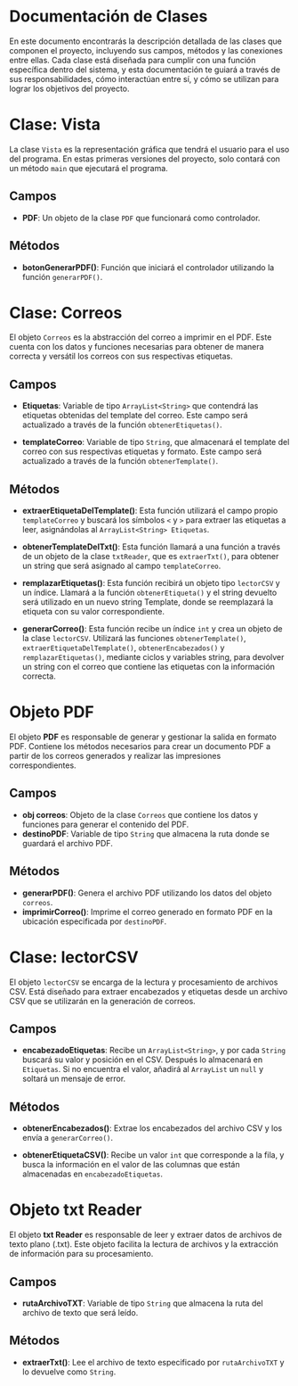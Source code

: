 # Documentación de Clases

En este documento encontrarás la descripción detallada de las clases que componen el proyecto, incluyendo sus campos, métodos y las conexiones entre ellas. Cada clase está diseñada para cumplir con una función específica dentro del sistema, y esta documentación te guiará a través de sus responsabilidades, cómo interactúan entre sí, y cómo se utilizan para lograr los objetivos del proyecto.

# Clase: Vista

La clase `Vista` es la representación gráfica que tendrá el usuario para el uso del programa. En estas primeras versiones del proyecto, solo contará con un método `main` que ejecutará el programa.

## Campos

- **PDF**: Un objeto de la clase `PDF` que funcionará como controlador.

## Métodos

- **botonGenerarPDF()**: Función que iniciará el controlador utilizando la función `generarPDF()`.


# Clase: Correos

El objeto `Correos` es la abstracción del correo a imprimir en el PDF. Este cuenta con los datos y funciones necesarias para obtener de manera correcta y versátil los correos con sus respectivas etiquetas.

## Campos

- **Etiquetas**: Variable de tipo `ArrayList<String>` que contendrá las etiquetas obtenidas del template del correo. Este campo será actualizado a través de la función `obtenerEtiquetas()`.

- **templateCorreo**: Variable de tipo `String`, que almacenará el template del correo con sus respectivas etiquetas y formato. Este campo será actualizado a través de la función `obtenerTemplate()`.

## Métodos

- **extraerEtiquetaDelTemplate()**: Esta función utilizará el campo propio `templateCorreo` y buscará los símbolos `<` y `>` para extraer las etiquetas a leer, asignándolas al `ArrayList<String> Etiquetas`.

- **obtenerTemplateDelTxt()**: Esta función llamará a una función a través de un objeto de la clase `txtReader`, que es `extraerTxt()`, para obtener un string que será asignado al campo `templateCorreo`.

- **remplazarEtiquetas()**: Esta función recibirá un objeto tipo `lectorCSV` y un índice. Llamará a la función `obtenerEtiqueta()` y el string devuelto será utilizado en un nuevo string Template, donde se reemplazará la etiqueta con su valor correspondiente.

- **generarCorreo()**: Esta función recibe un índice `int` y crea un objeto de la clase `lectorCSV`. Utilizará las funciones `obtenerTemplate()`, `extraerEtiquetaDelTemplate()`, `obtenerEncabezados()` y `remplazarEtiquetas()`, mediante ciclos y variables string, para devolver un string con el correo que contiene las etiquetas con la información correcta.

# Objeto PDF

El objeto **PDF** es responsable de generar y gestionar la salida en formato PDF. Contiene los métodos necesarios para crear un documento PDF a partir de los correos generados y realizar las impresiones correspondientes.

## Campos

- **obj correos**: Objeto de la clase `Correos` que contiene los datos y funciones para generar el contenido del PDF.
- **destinoPDF**: Variable de tipo `String` que almacena la ruta donde se guardará el archivo PDF.

## Métodos

- **generarPDF()**: Genera el archivo PDF utilizando los datos del objeto `correos`.
- **imprimirCorreo()**: Imprime el correo generado en formato PDF en la ubicación especificada por `destinoPDF`.


# Clase: lectorCSV

El objeto `lectorCSV` se encarga de la lectura y procesamiento de archivos CSV. Está diseñado para extraer encabezados y etiquetas desde un archivo CSV que se utilizarán en la generación de correos.

## Campos

- **encabezadoEtiquetas**: Recibe un `ArrayList<String>`, y por cada `String` buscará su valor y posición en el CSV. Después lo almacenará en `Etiquetas`. Si no encuentra el valor, añadirá al `ArrayList` un `null` y soltará un mensaje de error.

## Métodos

- **obtenerEncabezados()**: Extrae los encabezados del archivo CSV y los envía a `generarCorreo()`.

- **obtenerEtiquetaCSV()**: Recibe un valor `int` que corresponde a la fila, y busca la información en el valor de las columnas que están almacenadas en `encabezadoEtiquetas`.

# Objeto txt Reader

El objeto **txt Reader** es responsable de leer y extraer datos de archivos de texto plano (.txt). Este objeto facilita la lectura de archivos y la extracción de información para su procesamiento.

## Campos

- **rutaArchivoTXT**: Variable de tipo `String` que almacena la ruta del archivo de texto que será leído.

## Métodos

- **extraerTxt()**: Lee el archivo de texto especificado por `rutaArchivoTXT` y lo devuelve como `String`.
